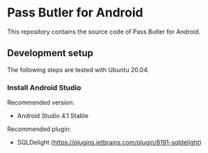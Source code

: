 # Pass Butler for Android

This repository contains the source code of Pass Butler for Android.

## Development setup

The following steps are tested with Ubuntu 20.04.

### Install Android Studio

Recommended version:
- Android Studio 4.1 Stable

Recommended plugin:
- SQLDelight (https://plugins.jetbrains.com/plugin/8191-sqldelight)
